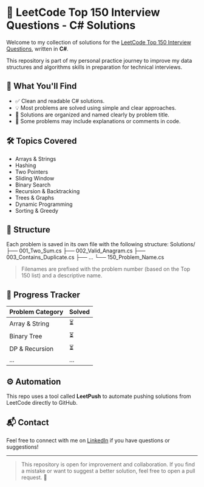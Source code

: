 # 🧠 LeetCode Top 150 Interview Questions - C# Solutions

Welcome to my collection of solutions for the [LeetCode Top 150 Interview Questions](https://leetcode.com/studyplan/top-interview-150/), written in **C#**.

This repository is part of my personal practice journey to improve my data structures and algorithms skills in preparation for technical interviews.

## 📌 What You'll Find

- ✅ Clean and readable C# solutions.
- 💡 Most problems are solved using simple and clear approaches.
- 📁 Solutions are organized and named clearly by problem title.
- 🧪 Some problems may include explanations or comments in code.

## 🛠 Topics Covered

- Arrays & Strings  
- Hashing  
- Two Pointers  
- Sliding Window  
- Binary Search  
- Recursion & Backtracking  
- Trees & Graphs  
- Dynamic Programming  
- Sorting & Greedy  

## 📂 Structure

Each problem is saved in its own file with the following structure:
Solutions/
├── 001_Two_Sum.cs
├── 002_Valid_Anagram.cs
├── 003_Contains_Duplicate.cs
├── ...
└── 150_Problem_Name.cs


> Filenames are prefixed with the problem number (based on the Top 150 list) and a descriptive name.

## 📅 Progress Tracker

| Problem Category      | Solved |
|-----------------------|--------|
| Array & String        | ⏳      |
| Binary Tree           | ⏳      |
| DP & Recursion        | ⏳      |
| ...                   | ...    |

## ⚙️ Automation

This repo uses a tool called **LeetPush** to automate pushing solutions from LeetCode directly to GitHub.

## 📬 Contact

Feel free to connect with me on [LinkedIn](https://www.linkedin.com/in/mohamed-mostafa-saber/) if you have questions or suggestions!

---

> This repository is open for improvement and collaboration. If you find a mistake or want to suggest a better solution, feel free to open a pull request. 🙂
